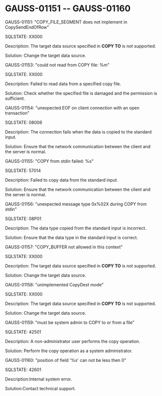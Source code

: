 # GAUSS-01151 -- GAUSS-01160<a name="EN-US_TOPIC_0302073706"></a>

GAUSS-01151: "COPY\_FILE\_SEGMENT does not implement in CopySendEndOfRow"

SQLSTATE: XX000

Description: The target data source specified in  **COPY TO**  is not supported.

Solution: Change the target data source.

GAUSS-01153: "could not read from COPY file: %m"

SQLSTATE: XX000

Description: Failed to read data from a specified copy file.

Solution: Check whether the specified file is damaged and the permission is sufficient.

GAUSS-01154: "unexpected EOF on client connection with an open transaction"

SQLSTATE: 08006

Description: The connection fails when the data is copied to the standard input.

Solution: Ensure that the network communication between the client and the server is normal.

GAUSS-01155: "COPY from stdin failed: %s"

SQLSTATE: 57014

Description: Failed to copy data from the standard input.

Solution: Ensure that the network communication between the client and the server is normal.

GAUSS-01156: "unexpected message type 0x%02X during COPY from stdin"

SQLSTATE: 08P01

Description: The data type copied from the standard input is incorrect.

Solution: Ensure that the data type in the standard input is correct.

GAUSS-01157: "COPY\_BUFFER not allowed in this context"

SQLSTATE: XX000

Description: The target data source specified in  **COPY TO**  is not supported.

Solution: Change the target data source.

GAUSS-01158: "unimplemented CopyDest mode"

SQLSTATE: XX000

Description: The target data source specified in  **COPY TO**  is not supported.

Solution: Change the target data source.

GAUSS-01159: "must be system admin to COPY to or from a file"

SQLSTATE: 42501

Description: A non-administrator user performs the copy operation.

Solution: Perform the copy operation as a system administrator.

GAUSS-01160: "position of field '%s' can not be less then 0"

SQLSTATE: 42601

Description:Internal system error.

Solution:Contact technical support.

